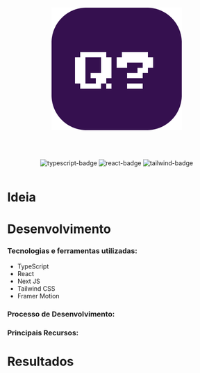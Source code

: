 <div align="center" style="margin-bottom: 10px;">

![Project Logo](./public/logo.png)

</div>

<div align="center" style="display: flex; gap: 10px; align-items:center; justify-content: center; margin-top:50px;">

![typescript-badge](https://img.shields.io/badge/TypeScript-007ACC?style=for-the-badge&logo=typescript&logoColor=white)
![react-badge](https://img.shields.io/badge/React-20232A?style=for-the-badge&logo=react&logoColor=61DAFB)
![tailwind-badge](https://img.shields.io/badge/Tailwind_CSS-38B2AC?style=for-the-badge&logo=tailwind-css&logoColor=white)

</div>

# Ideia

# Desenvolvimento

### Tecnologias e ferramentas utilizadas:

- TypeScript
- React
- Next JS
- Tailwind CSS
- Framer Motion

### Processo de Desenvolvimento:

### Principais Recursos:

# Resultados
